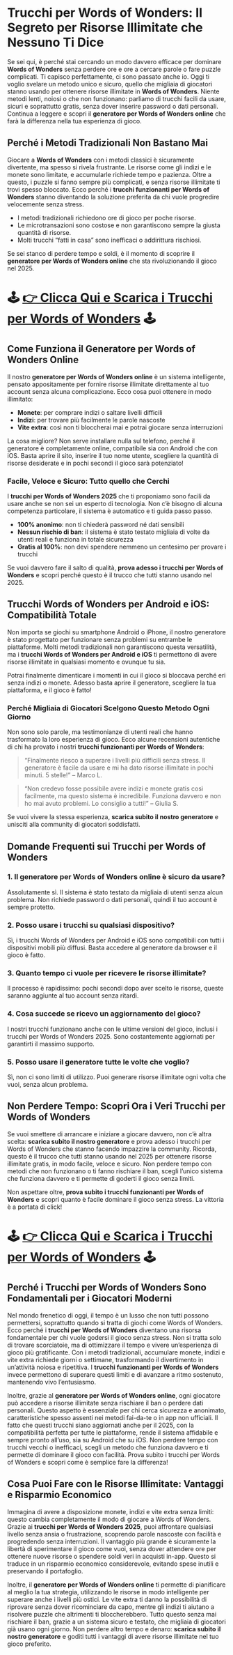 <h1>Trucchi per Words of Wonders: Il Segreto per Risorse Illimitate che Nessuno Ti Dice</h1>

<p>Se sei qui, è perché stai cercando un modo davvero efficace per dominare <strong>Words of Wonders</strong> senza perdere ore e ore a cercare parole o fare puzzle complicati. Ti capisco perfettamente, ci sono passato anche io. Oggi ti voglio svelare un metodo unico e sicuro, quello che migliaia di giocatori stanno usando per ottenere risorse illimitate in <strong>Words of Wonders</strong>. Niente metodi lenti, noiosi o che non funzionano: parliamo di trucchi facili da usare, sicuri e soprattutto gratis, senza dover inserire password o dati personali. Continua a leggere e scopri il <strong>generatore per Words of Wonders online</strong> che farà la differenza nella tua esperienza di gioco.</p>

<h2>Perché i Metodi Tradizionali Non Bastano Mai</h2>
<p>Giocare a <strong>Words of Wonders</strong> con i metodi classici è sicuramente divertente, ma spesso si rivela frustrante. Le risorse come gli indizi e le monete sono limitate, e accumularle richiede tempo e pazienza. Oltre a questo, i puzzle si fanno sempre più complicati, e senza risorse illimitate ti trovi spesso bloccato. Ecco perché i <strong>trucchi funzionanti per Words of Wonders</strong> stanno diventando la soluzione preferita da chi vuole progredire velocemente senza stress.</p>

<ul>
<li>I metodi tradizionali richiedono ore di gioco per poche risorse.</li>
<li>Le microtransazioni sono costose e non garantiscono sempre la giusta quantità di risorse.</li>
<li>Molti trucchi “fatti in casa” sono inefficaci o addirittura rischiosi.</li>
</ul>

<p>Se sei stanco di perdere tempo e soldi, è il momento di scoprire il <strong>generatore per Words of Wonders online</strong> che sta rivoluzionando il gioco nel 2025.</p>

# 🕹️ **[👉 Clicca Qui e Scarica i Trucchi per Words of Wonders](https://tinyurl.com/nomadedigi)** 🕹️

<h2>Come Funziona il Generatore per Words of Wonders Online</h2>
<p>Il nostro <strong>generatore per Words of Wonders online</strong> è un sistema intelligente, pensato appositamente per fornire risorse illimitate direttamente al tuo account senza alcuna complicazione. Ecco cosa puoi ottenere in modo illimitato:</p>

<ul>
<li><strong>Monete</strong>: per comprare indizi o saltare livelli difficili</li>
<li><strong>Indizi</strong>: per trovare più facilmente le parole nascoste</li>
<li><strong>Vite extra</strong>: così non ti bloccherai mai e potrai giocare senza interruzioni</li>
</ul>

<p>La cosa migliore? Non serve installare nulla sul telefono, perché il generatore è completamente online, compatibile sia con Android che con iOS. Basta aprire il sito, inserire il tuo nome utente, scegliere la quantità di risorse desiderate e in pochi secondi il gioco sarà potenziato!</p>

<h3>Facile, Veloce e Sicuro: Tutto quello che Cerchi</h3>
<p>I <strong>trucchi per Words of Wonders 2025</strong> che ti proponiamo sono facili da usare anche se non sei un esperto di tecnologia. Non c’è bisogno di alcuna competenza particolare, il sistema è automatico e ti guida passo passo.</p>

<ul>
<li><strong>100% anonimo</strong>: non ti chiederà password né dati sensibili</li>
<li><strong>Nessun rischio di ban</strong>: il sistema è stato testato migliaia di volte da utenti reali e funziona in totale sicurezza</li>
<li><strong>Gratis al 100%</strong>: non devi spendere nemmeno un centesimo per provare i trucchi</li>
</ul>

<p>Se vuoi davvero fare il salto di qualità, <strong>prova adesso i trucchi per Words of Wonders</strong> e scopri perché questo è il trucco che tutti stanno usando nel 2025.</p>

<h2>Trucchi Words of Wonders per Android e iOS: Compatibilità Totale</h2>
<p>Non importa se giochi su smartphone Android o iPhone, il nostro generatore è stato progettato per funzionare senza problemi su entrambe le piattaforme. Molti metodi tradizionali non garantiscono questa versatilità, ma i <strong>trucchi Words of Wonders per Android e iOS</strong> ti permettono di avere risorse illimitate in qualsiasi momento e ovunque tu sia.</p>

<p>Potrai finalmente dimenticare i momenti in cui il gioco si bloccava perché eri senza indizi o monete. Adesso basta aprire il generatore, scegliere la tua piattaforma, e il gioco è fatto!</p>

<h3>Perché Migliaia di Giocatori Scelgono Questo Metodo Ogni Giorno</h3>
<p>Non sono solo parole, ma testimonianze di utenti reali che hanno trasformato la loro esperienza di gioco. Ecco alcune recensioni autentiche di chi ha provato i nostri <strong>trucchi funzionanti per Words of Wonders</strong>:</p>

<blockquote>
<p>“Finalmente riesco a superare i livelli più difficili senza stress. Il generatore è facile da usare e mi ha dato risorse illimitate in pochi minuti. 5 stelle!” – Marco L.</p>
</blockquote>

<blockquote>
<p>“Non credevo fosse possibile avere indizi e monete gratis così facilmente, ma questo sistema è incredibile. Funziona davvero e non ho mai avuto problemi. Lo consiglio a tutti!” – Giulia S.</p>
</blockquote>

<p>Se vuoi vivere la stessa esperienza, <strong>scarica subito il nostro generatore</strong> e unisciti alla community di giocatori soddisfatti.</p>

<h2>Domande Frequenti sui Trucchi per Words of Wonders</h2>

<h3>1. Il generatore per Words of Wonders online è sicuro da usare?</h3>
<p>Assolutamente sì. Il sistema è stato testato da migliaia di utenti senza alcun problema. Non richiede password o dati personali, quindi il tuo account è sempre protetto.</p>

<h3>2. Posso usare i trucchi su qualsiasi dispositivo?</h3>
<p>Sì, i trucchi Words of Wonders per Android e iOS sono compatibili con tutti i dispositivi mobili più diffusi. Basta accedere al generatore da browser e il gioco è fatto.</p>

<h3>3. Quanto tempo ci vuole per ricevere le risorse illimitate?</h3>
<p>Il processo è rapidissimo: pochi secondi dopo aver scelto le risorse, queste saranno aggiunte al tuo account senza ritardi.</p>

<h3>4. Cosa succede se ricevo un aggiornamento del gioco?</h3>
<p>I nostri trucchi funzionano anche con le ultime versioni del gioco, inclusi i trucchi per Words of Wonders 2025. Sono costantemente aggiornati per garantirti il massimo supporto.</p>

<h3>5. Posso usare il generatore tutte le volte che voglio?</h3>
<p>Sì, non ci sono limiti di utilizzo. Puoi generare risorse illimitate ogni volta che vuoi, senza alcun problema.</p>

<h2>Non Perdere Tempo: Scopri Ora i Veri Trucchi per Words of Wonders</h2>
<p>Se vuoi smettere di arrancare e iniziare a giocare davvero, non c’è altra scelta: <strong>scarica subito il nostro generatore</strong> e prova adesso i trucchi per Words of Wonders che stanno facendo impazzire la community. Ricorda, questo è il trucco che tutti stanno usando nel 2025 per ottenere risorse illimitate gratis, in modo facile, veloce e sicuro. Non perdere tempo con metodi che non funzionano o ti fanno rischiare il ban, scegli l’unico sistema che funziona davvero e ti permette di goderti il gioco senza limiti.</p>

<p>Non aspettare oltre, <strong>prova subito i trucchi funzionanti per Words of Wonders</strong> e scopri quanto è facile dominare il gioco senza stress. La vittoria è a portata di click!</p>

# 🕹️ **[👉 Clicca Qui e Scarica i Trucchi per Words of Wonders](https://tinyurl.com/nomadedigi)** 🕹️

<h2>Perché i Trucchi per Words of Wonders Sono Fondamentali per i Giocatori Moderni</h2>

Nel mondo frenetico di oggi, il tempo è un lusso che non tutti possono permettersi, soprattutto quando si tratta di giochi come Words of Wonders. Ecco perché i <strong>trucchi per Words of Wonders</strong> diventano una risorsa fondamentale per chi vuole godersi il gioco senza stress. Non si tratta solo di trovare scorciatoie, ma di ottimizzare il tempo e vivere un’esperienza di gioco più gratificante. Con i metodi tradizionali, accumulare monete, indizi e vite extra richiede giorni o settimane, trasformando il divertimento in un’attività noiosa e ripetitiva. I <strong>trucchi funzionanti per Words of Wonders</strong> invece permettono di superare questi limiti e di avanzare a ritmo sostenuto, mantenendo vivo l’entusiasmo.

Inoltre, grazie al <strong>generatore per Words of Wonders online</strong>, ogni giocatore può accedere a risorse illimitate senza rischiare il ban o perdere dati personali. Questo aspetto è essenziale per chi cerca sicurezza e anonimato, caratteristiche spesso assenti nei metodi fai-da-te o in app non ufficiali. Il fatto che questi trucchi siano aggiornati anche per il 2025, con la compatibilità perfetta per tutte le piattaforme, rende il sistema affidabile e sempre pronto all’uso, sia su Android che su iOS. Non perdere tempo con trucchi vecchi o inefficaci, scegli un metodo che funziona davvero e ti permette di dominare il gioco con facilità. Prova subito i trucchi per Words of Wonders e scopri come è semplice fare la differenza!</p>

<h2>Cosa Puoi Fare con le Risorse Illimitate: Vantaggi e Risparmio Economico</h2>

Immagina di avere a disposizione monete, indizi e vite extra senza limiti: questo cambia completamente il modo di giocare a Words of Wonders. Grazie ai <strong>trucchi per Words of Wonders 2025</strong>, puoi affrontare qualsiasi livello senza ansia o frustrazione, scoprendo parole nascoste con facilità e progredendo senza interruzioni. Il vantaggio più grande è sicuramente la libertà di sperimentare il gioco come vuoi, senza dover attendere ore per ottenere nuove risorse o spendere soldi veri in acquisti in-app. Questo si traduce in un risparmio economico considerevole, evitando spese inutili e preservando il portafoglio.

Inoltre, il <strong>generatore per Words of Wonders online</strong> ti permette di pianificare al meglio la tua strategia, utilizzando le risorse in modo intelligente per superare anche i livelli più ostici. Le vite extra ti danno la possibilità di riprovare senza dover ricominciare da capo, mentre gli indizi ti aiutano a risolvere puzzle che altrimenti ti bloccherebbero. Tutto questo senza mai rischiare il ban, grazie a un sistema sicuro e testato, che migliaia di giocatori già usano ogni giorno. Non perdere altro tempo e denaro: <strong>scarica subito il nostro generatore</strong> e goditi tutti i vantaggi di avere risorse illimitate nel tuo gioco preferito.</p>
